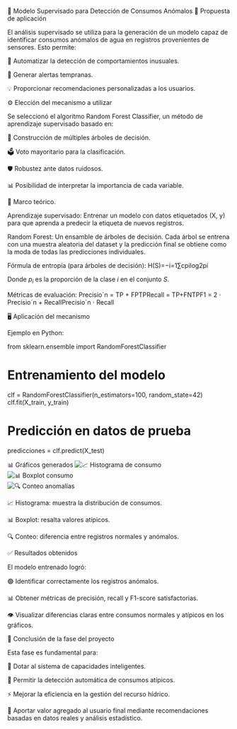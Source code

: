 🌊 Modelo Supervisado para Detección de Consumos Anómalos
📌 Propuesta de aplicación

El análisis supervisado se utiliza para la generación de un modelo capaz de identificar consumos anómalos de agua en registros provenientes de sensores.
Esto permite:

🔎 Automatizar la detección de comportamientos inusuales.

📢 Generar alertas tempranas.

💡 Proporcionar recomendaciones personalizadas a los usuarios.

⚙️ Elección del mecanismo a utilizar

Se seleccionó el algoritmo Random Forest Classifier, un método de aprendizaje supervisado basado en:

🌲 Construcción de múltiples árboles de decisión.

🗳️ Voto mayoritario para la clasificación.

🛡️ Robustez ante datos ruidosos.

📊 Posibilidad de interpretar la importancia de cada variable.

📖 Marco teórico.

Aprendizaje supervisado:
Entrenar un modelo con datos etiquetados (X, y) para que aprenda a predecir la etiqueta de nuevos registros.

Random Forest:
Un ensamble de árboles de decisión. Cada árbol se entrena con una muestra aleatoria del dataset y la predicción final se obtiene como la moda de todas las predicciones individuales.

Fórmula de entropía (para árboles de decisión):
      H(S)=−i=1∑c​pi​log2​pi​


Donde $p_i$ es la proporción de la clase $i$ en el conjunto $S$.

Métricas de evaluación:
      Precisioˊn = TP + FPTP​Recall = TP+FNTP​F1 = 2 ⋅ Precisioˊn + RecallPrecisioˊn ⋅ Recall​

🖥️ Aplicación del mecanismo

Ejemplo en Python:

from sklearn.ensemble import RandomForestClassifier

# Entrenamiento del modelo
clf = RandomForestClassifier(n_estimators=100, random_state=42)
clf.fit(X_train, y_train)

# Predicción en datos de prueba
predicciones = clf.predict(X_test)

📊 Gráficos generados
![📈 Histograma de consumo](graficas/histograma_consumo.png)  
![📊 Boxplot consumo](graficas/boxplot_consumo.png)  
![🔍 Conteo anomalías](graficas/conteo_anomalias.png)  


📈 Histograma: muestra la distribución de consumos.

📊 Boxplot: resalta valores atípicos.

🔍 Conteo: diferencia entre registros normales y anómalos.

✅ Resultados obtenidos

El modelo entrenado logró:

🟢 Identificar correctamente los registros anómalos.

📊 Obtener métricas de precisión, recall y F1-score satisfactorias.

👁️ Visualizar diferencias claras entre consumos normales y atípicos en los gráficos.

🏁 Conclusión de la fase del proyecto

Esta fase es fundamental para:

🤖 Dotar al sistema de capacidades inteligentes.

🚨 Permitir la detección automática de consumos atípicos.

⚡ Mejorar la eficiencia en la gestión del recurso hídrico.

👥 Aportar valor agregado al usuario final mediante recomendaciones basadas en datos reales y análisis estadístico.